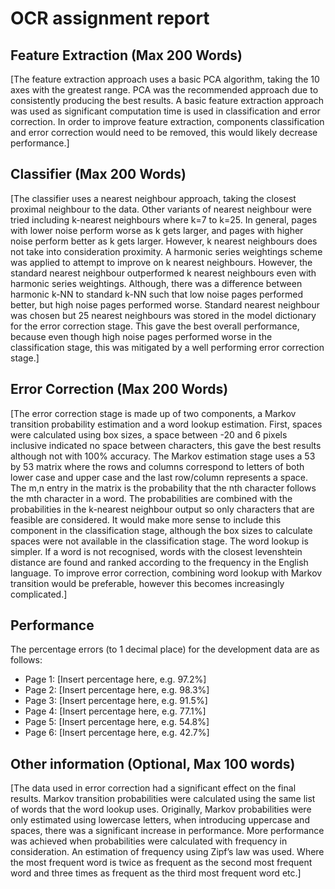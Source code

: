 # OCR assignment report

## Feature Extraction (Max 200 Words)

[The feature extraction approach uses a basic PCA algorithm, taking the 10 axes with the greatest range. PCA was the recommended approach due to consistently producing the best results. A basic feature extraction approach was used as significant computation time is used in classification and error correction. In order to improve feature extraction, components classification and error correction would need to be removed, this would likely decrease performance.]

## Classifier (Max 200 Words)

[The classifier uses a nearest neighbour approach, taking the closest proximal neighbour to the data. Other variants of nearest neighbour were tried including k-nearest neighbours where k=7 to k=25. In general, pages with lower noise perform worse as k gets larger, and pages with higher noise perform better as k gets larger. However, k nearest neighbours does not take into consideration proximity. A harmonic series weightings scheme was applied to attempt to improve on k nearest neighbours. However, the standard nearest neighbour outperformed k nearest neighbours even with harmonic series weightings. Although, there was a difference between harmonic k-NN to standard k-NN such that low noise pages performed better, but high noise pages performed worse. Standard nearest neighbour was chosen but 25 nearest neighbours was stored in the model dictionary for the error correction stage. This gave the best overall performance, because even though high noise pages performed worse in the classification stage, this was mitigated by a well performing error correction stage.]

## Error Correction (Max 200 Words)

[The error correction stage is made up of two components, a Markov transition probability estimation and a word lookup estimation. First, spaces were calculated using box sizes, a space between -20 and 6 pixels inclusive indicated no space between characters, this gave the best results although not with 100% accuracy. The Markov estimation stage uses a 53 by 53 matrix where the rows and columns correspond to letters of both lower case and upper case and the last row/column represents a space. The m,n entry in the matrix is the probability that the nth character follows the mth character in a word. The probabilities are combined with the probabilities in the k-nearest neighbour output so only characters that are feasible are considered. It would make more sense to include this component in the classification stage, although the box sizes to calculate spaces were not available in the classification stage. 
The word lookup is simpler. If a word is not recognised, words with the closest levenshtein distance are found and ranked according to the frequency in the English language. To improve error correction, combining word lookup with Markov transition would be preferable, however this becomes increasingly complicated.]

## Performance

The percentage errors (to 1 decimal place) for the development data are
as follows:

- Page 1: [Insert percentage here, e.g. 97.2%]
- Page 2: [Insert percentage here, e.g. 98.3%]
- Page 3: [Insert percentage here, e.g. 91.5%]
- Page 4: [Insert percentage here, e.g. 77.1%]
- Page 5: [Insert percentage here, e.g. 54.8%]
- Page 6: [Insert percentage here, e.g. 42.7%]

## Other information (Optional, Max 100 words)

[The data used in error correction had a significant effect on the final results. Markov transition probabilities were calculated using the same list of words that the word lookup uses. Originally, Markov probabilities were only estimated using lowercase letters, when introducing uppercase and spaces, there was a significant increase in performance.
More performance was achieved when probabilities were calculated with frequency in consideration. An estimation of frequency using Zipf’s law was used. Where the most frequent word is twice as frequent as the second most frequent word and three times as frequent as the third most frequent word etc.]
